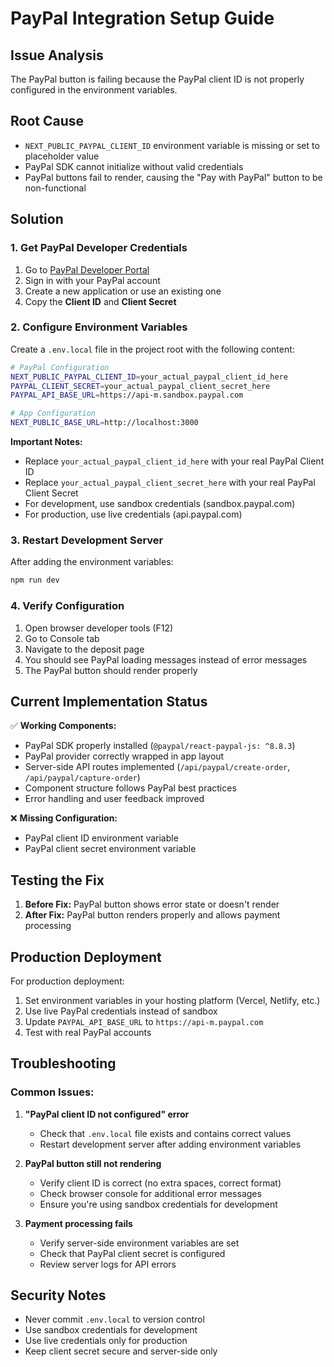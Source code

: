 # PayPal Integration Setup Guide

## Issue Analysis

The PayPal button is failing because the PayPal client ID is not properly configured in the environment variables.

## Root Cause

- `NEXT_PUBLIC_PAYPAL_CLIENT_ID` environment variable is missing or set to placeholder value
- PayPal SDK cannot initialize without valid credentials
- PayPal buttons fail to render, causing the "Pay with PayPal" button to be non-functional

## Solution

### 1. Get PayPal Developer Credentials

1. Go to [PayPal Developer Portal](https://developer.paypal.com/developer/applications/)
2. Sign in with your PayPal account
3. Create a new application or use an existing one
4. Copy the **Client ID** and **Client Secret**

### 2. Configure Environment Variables

Create a `.env.local` file in the project root with the following content:

```bash
# PayPal Configuration
NEXT_PUBLIC_PAYPAL_CLIENT_ID=your_actual_paypal_client_id_here
PAYPAL_CLIENT_SECRET=your_actual_paypal_client_secret_here
PAYPAL_API_BASE_URL=https://api-m.sandbox.paypal.com

# App Configuration
NEXT_PUBLIC_BASE_URL=http://localhost:3000
```

**Important Notes:**
- Replace `your_actual_paypal_client_id_here` with your real PayPal Client ID
- Replace `your_actual_paypal_client_secret_here` with your real PayPal Client Secret
- For development, use sandbox credentials (sandbox.paypal.com)
- For production, use live credentials (api.paypal.com)

### 3. Restart Development Server

After adding the environment variables:

```bash
npm run dev
```

### 4. Verify Configuration

1. Open browser developer tools (F12)
2. Go to Console tab
3. Navigate to the deposit page
4. You should see PayPal loading messages instead of error messages
5. The PayPal button should render properly

## Current Implementation Status

✅ **Working Components:**
- PayPal SDK properly installed (`@paypal/react-paypal-js: ^8.8.3`)
- PayPal provider correctly wrapped in app layout
- Server-side API routes implemented (`/api/paypal/create-order`, `/api/paypal/capture-order`)
- Component structure follows PayPal best practices
- Error handling and user feedback improved

❌ **Missing Configuration:**
- PayPal client ID environment variable
- PayPal client secret environment variable

## Testing the Fix

1. **Before Fix:** PayPal button shows error state or doesn't render
2. **After Fix:** PayPal button renders properly and allows payment processing

## Production Deployment

For production deployment:

1. Set environment variables in your hosting platform (Vercel, Netlify, etc.)
2. Use live PayPal credentials instead of sandbox
3. Update `PAYPAL_API_BASE_URL` to `https://api-m.paypal.com`
4. Test with real PayPal accounts

## Troubleshooting

### Common Issues:

1. **"PayPal client ID not configured" error**
   - Check that `.env.local` file exists and contains correct values
   - Restart development server after adding environment variables

2. **PayPal button still not rendering**
   - Verify client ID is correct (no extra spaces, correct format)
   - Check browser console for additional error messages
   - Ensure you're using sandbox credentials for development

3. **Payment processing fails**
   - Verify server-side environment variables are set
   - Check that PayPal client secret is configured
   - Review server logs for API errors

## Security Notes

- Never commit `.env.local` to version control
- Use sandbox credentials for development
- Use live credentials only for production
- Keep client secret secure and server-side only
